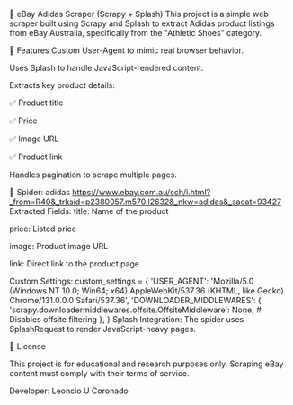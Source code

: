 🛒 eBay Adidas Scraper (Scrapy + Splash)
This project is a simple web scraper built using Scrapy and Splash to extract Adidas product listings from eBay Australia, specifically from the "Athletic Shoes" category.

🔧 Features
Custom User-Agent to mimic real browser behavior.

Uses Splash to handle JavaScript-rendered content.

Extracts key product details:

✅ Product title

✅ Price

✅ Image URL

✅ Product link

Handles pagination to scrape multiple pages.

📄 Spider: adidas
https://www.ebay.com.au/sch/i.html?_from=R40&_trksid=p2380057.m570.l2632&_nkw=adidas&_sacat=93427
Extracted Fields:
title: Name of the product

price: Listed price

image: Product image URL

link: Direct link to the product page

Custom Settings:
custom_settings = {
    'USER_AGENT': 'Mozilla/5.0 (Windows NT 10.0; Win64; x64) AppleWebKit/537.36 (KHTML, like Gecko) Chrome/131.0.0.0 Safari/537.36',
    'DOWNLOADER_MIDDLEWARES': {
        'scrapy.downloadermiddlewares.offsite.OffsiteMiddleware': None,  # Disables offsite filtering
    },
}
Splash Integration:
The spider uses SplashRequest to render JavaScript-heavy pages.

📘 License

This project is for educational and research purposes only. Scraping eBay content must comply with their terms of service.

Developer:
Leoncio U Coronado 
